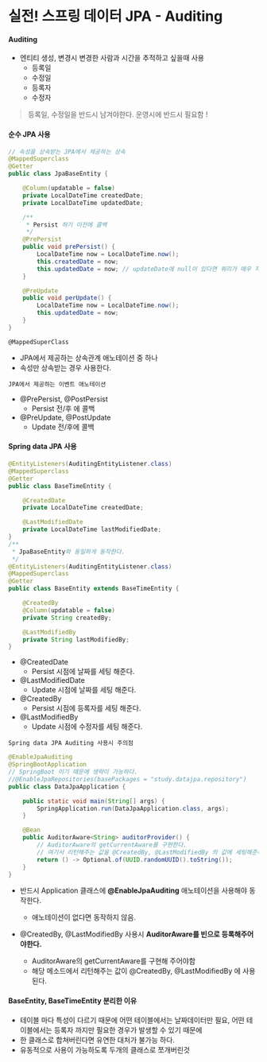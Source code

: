 # 실전! 스프링 데이터 JPA - Auditing

#### Auditing
- 엔티티 생성, 변경시 변경한 사람과 시간을 추적하고 싶을때 사용
    - 등록일
    - 수정일
    - 등록자
    - 수정자

> 등록일, 수정일을 반드시 남겨야한다. 운영시에 반드시 필요함 !

#### 순수 JPA 사용
```java
// 속성을 상속받는 JPA에서 제공하는 상속
@MappedSuperclass
@Getter
public class JpaBaseEntity {

    @Column(updatable = false)
    private LocalDateTime createdDate;
    private LocalDateTime updatedDate;

    /**
     * Persist 하기 이전에 콜백
     */
    @PrePersist
    public void prePersist() {
        LocalDateTime now = LocalDateTime.now();
        this.createdDate = now;
        this.updatedDate = now; // updateDate에 null이 있다면 쿼리가 매우 지저분해진다.
    }

    @PreUpdate
    public void perUpdate() {
        LocalDateTime now = LocalDateTime.now();
        this.updatedDate = now;
    }
}
```

`@MappedSuperClass`
- JPA에서 제공하는 상속관계 애노테이션 중 하나
- 속성만 상속받는 경우 사용한다.

`JPA에서 제공하는 이벤트 애노테이션`
- @PrePersist, @PostPersist
    - Persist 전/후 에 콜백
- @PreUpdate, @PostUpdate
    - Update 전/후에 콜백

#### Spring data JPA 사용
```java
@EntityListeners(AuditingEntityListener.class)
@MappedSuperclass
@Getter
public class BaseTimeEntity {

    @CreatedDate
    private LocalDateTime createdDate;

    @LastModifiedDate
    private LocalDateTime lastModifiedDate;
}
/**
 * JpaBaseEntity와 동일하게 동작한다.
 */
@EntityListeners(AuditingEntityListener.class)
@MappedSuperclass
@Getter
public class BaseEntity extends BaseTimeEntity {

    @CreatedBy
    @Column(updatable = false)
    private String createdBy;

    @LastModifiedBy
    private String lastModifiedBy;
}
```

- @CreatedDate
    - Persist 시점에 날짜를 세팅 해준다.
- @LastModifiedDate
    - Update 시점에 날짜를 세팅 해준다.
- @CreatedBy
    - Persist 시점에 등록자를 세팅 해준다.
- @LastModifiedBy
    - Update 시점에 수정자를 세팅 해준다.

`Spring data JPA Auditing 사용시 주의점`
```java
@EnableJpaAuditing
@SpringBootApplication
// SpringBoot 이기 때문에 생략이 가능하다.
//@EnableJpaRepositories(basePackages = "study.datajpa.repository")
public class DataJpaApplication {

    public static void main(String[] args) {
        SpringApplication.run(DataJpaApplication.class, args);
    }

    @Bean
    public AuditorAware<String> auditorProvider() {
        // AuditorAware의 getCurrentAware를 구현한다.
        // 여기서 리턴해주는 값을 @CreatedBy, @LastModifiedBy 의 값에 세팅해준다.
        return () -> Optional.of(UUID.randomUUID().toString());
    }
}    
```

- 반드시 Application 클래스에 **@EnableJpaAuditing** 애노테이션을 사용해야 동작한다.
    - 애노테이션이 없다면 동작하지 않음.

- @CreatedBy, @LastModifiedBy 사용시 **AuditorAware를 빈으로 등록해주어야한다.**
    - AuditorAware의 getCurrentAware를 구현해 주어야함
    - 해당 메소드에서 리턴해주는 값이 @CreatedBy, @LastModifiedBy 에 사용된다.

#### BaseEntity, BaseTimeEntity 분리한 이유 
- 테이블 마다 특성이 다르기 때문에 어떤 테이블에서는 날짜데이터만 필요, 어떤 테이블에서는 등록자 까지만 필요한 경우가 발생할 수 있기 때문에
- 한 클래스로 합쳐버린다면 유연한 대처가 불가능 하다.
- 유동적으로 사용이 가능하도록 두개의 클래스로 쪼개버린것
